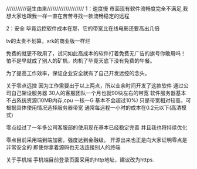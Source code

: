 ﻿

///////////诞生由来////////////////////
1：速度慢
市面现有软件流畅度完全不满足,我想大家也跟我一样一直在苦苦寻找一款流畅稳定的远程

2：安全
毕竟远控软件成本在那，它的带宽比在线电影还要高出几倍

tv的太贵不划算，xrk的商业版一样烂

免费的就更不敢用了，试问如此高成本的软件打着免费无广告的旗号你敢用吗！
怕不是早就成了别人的矿机，肉机了毕竟天底下没有免费的午餐。


为了提高工作效率，保证企业安全就有了自己开发远控的念头。

关于零点远控
因为工作需要出于以上两点，所以业余时间开发了这款软件
通过公司自己架设服务器 30人的客服团队一个月也就90块左右的带宽
软件服务器基本不占系统资源(10MB内存,cpu 一核一G 基本不会超过10%)
只是带宽相对较高，可根据具体使用情况选择服务器带宽
通常每远程一小时的成本在0.2元以下(高清模式)


零点经过了一年多公司客服部的使用现在基本已经稳定完善
并且我也将持续优化

零点目前采用端到端加密，强度达到金融级。
开源出来也正是向大家证明零点是非常安全的
即使你拿着源码也无法连接别人的终端




关于手机端
手机端目前登录页面采用的http地址，建议改为https.






